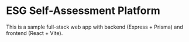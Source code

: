 # ESG Self-Assessment Platform

This is a sample full-stack web app with backend (Express + Prisma) and frontend (React + Vite).

